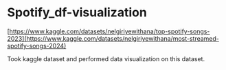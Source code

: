 # Spotify_df-visualization
[https://www.kaggle.com/datasets/nelgiriyewithana/top-spotify-songs-2023](https://www.kaggle.com/datasets/nelgiriyewithana/most-streamed-spotify-songs-2024)

Took kaggle dataset and performed data visualization on this dataset.
